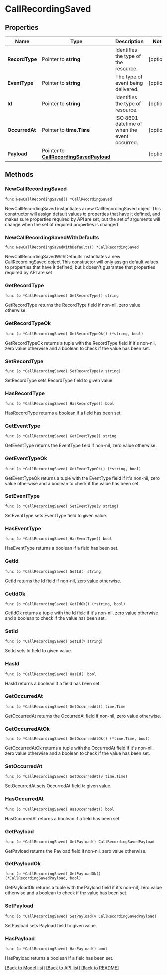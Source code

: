 # CallRecordingSaved

## Properties

Name | Type | Description | Notes
------------ | ------------- | ------------- | -------------
**RecordType** | Pointer to **string** | Identifies the type of the resource. | [optional] 
**EventType** | Pointer to **string** | The type of event being delivered. | [optional] 
**Id** | Pointer to **string** | Identifies the type of resource. | [optional] 
**OccurredAt** | Pointer to **time.Time** | ISO 8601 datetime of when the event occurred. | [optional] 
**Payload** | Pointer to [**CallRecordingSavedPayload**](CallRecordingSavedPayload.md) |  | [optional] 

## Methods

### NewCallRecordingSaved

`func NewCallRecordingSaved() *CallRecordingSaved`

NewCallRecordingSaved instantiates a new CallRecordingSaved object
This constructor will assign default values to properties that have it defined,
and makes sure properties required by API are set, but the set of arguments
will change when the set of required properties is changed

### NewCallRecordingSavedWithDefaults

`func NewCallRecordingSavedWithDefaults() *CallRecordingSaved`

NewCallRecordingSavedWithDefaults instantiates a new CallRecordingSaved object
This constructor will only assign default values to properties that have it defined,
but it doesn't guarantee that properties required by API are set

### GetRecordType

`func (o *CallRecordingSaved) GetRecordType() string`

GetRecordType returns the RecordType field if non-nil, zero value otherwise.

### GetRecordTypeOk

`func (o *CallRecordingSaved) GetRecordTypeOk() (*string, bool)`

GetRecordTypeOk returns a tuple with the RecordType field if it's non-nil, zero value otherwise
and a boolean to check if the value has been set.

### SetRecordType

`func (o *CallRecordingSaved) SetRecordType(v string)`

SetRecordType sets RecordType field to given value.

### HasRecordType

`func (o *CallRecordingSaved) HasRecordType() bool`

HasRecordType returns a boolean if a field has been set.

### GetEventType

`func (o *CallRecordingSaved) GetEventType() string`

GetEventType returns the EventType field if non-nil, zero value otherwise.

### GetEventTypeOk

`func (o *CallRecordingSaved) GetEventTypeOk() (*string, bool)`

GetEventTypeOk returns a tuple with the EventType field if it's non-nil, zero value otherwise
and a boolean to check if the value has been set.

### SetEventType

`func (o *CallRecordingSaved) SetEventType(v string)`

SetEventType sets EventType field to given value.

### HasEventType

`func (o *CallRecordingSaved) HasEventType() bool`

HasEventType returns a boolean if a field has been set.

### GetId

`func (o *CallRecordingSaved) GetId() string`

GetId returns the Id field if non-nil, zero value otherwise.

### GetIdOk

`func (o *CallRecordingSaved) GetIdOk() (*string, bool)`

GetIdOk returns a tuple with the Id field if it's non-nil, zero value otherwise
and a boolean to check if the value has been set.

### SetId

`func (o *CallRecordingSaved) SetId(v string)`

SetId sets Id field to given value.

### HasId

`func (o *CallRecordingSaved) HasId() bool`

HasId returns a boolean if a field has been set.

### GetOccurredAt

`func (o *CallRecordingSaved) GetOccurredAt() time.Time`

GetOccurredAt returns the OccurredAt field if non-nil, zero value otherwise.

### GetOccurredAtOk

`func (o *CallRecordingSaved) GetOccurredAtOk() (*time.Time, bool)`

GetOccurredAtOk returns a tuple with the OccurredAt field if it's non-nil, zero value otherwise
and a boolean to check if the value has been set.

### SetOccurredAt

`func (o *CallRecordingSaved) SetOccurredAt(v time.Time)`

SetOccurredAt sets OccurredAt field to given value.

### HasOccurredAt

`func (o *CallRecordingSaved) HasOccurredAt() bool`

HasOccurredAt returns a boolean if a field has been set.

### GetPayload

`func (o *CallRecordingSaved) GetPayload() CallRecordingSavedPayload`

GetPayload returns the Payload field if non-nil, zero value otherwise.

### GetPayloadOk

`func (o *CallRecordingSaved) GetPayloadOk() (*CallRecordingSavedPayload, bool)`

GetPayloadOk returns a tuple with the Payload field if it's non-nil, zero value otherwise
and a boolean to check if the value has been set.

### SetPayload

`func (o *CallRecordingSaved) SetPayload(v CallRecordingSavedPayload)`

SetPayload sets Payload field to given value.

### HasPayload

`func (o *CallRecordingSaved) HasPayload() bool`

HasPayload returns a boolean if a field has been set.


[[Back to Model list]](../README.md#documentation-for-models) [[Back to API list]](../README.md#documentation-for-api-endpoints) [[Back to README]](../README.md)


